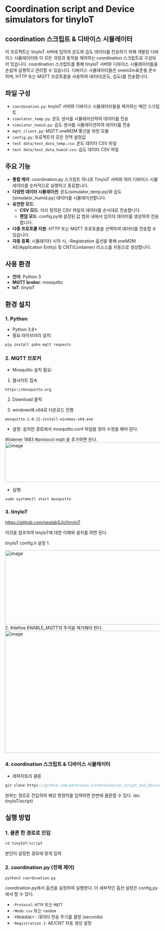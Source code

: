 # Coordination script and Device simulators for tinyIoT



## coordination 스크립트 & 디바이스 시뮬레이터

이 프로젝트는 tinyIoT 서버에 임의의 온도와 습도 데이터를 전송하기 위해 개발된 디바이스 시뮬레이터와 이 모든 과정과 동작을 제어하는 coordination 스크립트로 구성되어 있습니다. coordination 스크립트를 통해 tinyIoT 서버와 디바이스 시뮬레이터들을 손쉽게 실행하고 관리할 수 있습니다. 디바이스 시뮬레이터들은 onem2m표준을 준수하며, HTTP 또는 MQTT 프로토콜을 사용하여 데이터(온도, 습도)를 전송합니다.



## 파일 구성

- `coordination.py`: tinyIoT 서버와 디바이스 시뮬레이터들을 제어하는 메인 스크립트
- `simulator_temp.py`: 온도 센서를 시뮬레이션하여 데이터를 전송
- `simulator_humid.py`: 습도 센서를 시뮬레이션하여 데이터를 전송
- `mqtt_client.py`: MQTT oneM2M 통신을 위한 모듈
- `config.py`: 프로젝트의 모든 전역 설정값
- `test data/test_data_temp.csv`: 온도 데이터 CSV 파일
- `test data/test_data_humid.csv`: 습도 데이터 CSV 파일



## 주요 기능

- **통합 제어**: coordination.py 스크립트 하나로 TinyIoT 서버와 여러 디바이스 시뮬레이터를 순차적으로 실행하고 종료합니다.
- **다양한 데이터 시뮬레이션**: 온도(simulator_temp.py)와 습도(simulator_humid.py) 데이터를 시뮬레이션합니다.
- **유연한 모드**:
    - **CSV 모드**: 미리 정의된 CSV 파일의 데이터를 순서대로 전송합니다.
    - **랜덤 모드**: config.py에 설정된 값 범위 내에서 임의의 데이터를 생성하여 전송합니다.
- **다중 프로토콜 지원**: HTTP 또는 MQTT 프로토콜을 선택하여 데이터를 전송할 수 있습니다.
- **자동 등록**: 시뮬레이터 시작 시, -Registration 옵션을 통해 oneM2M AE(Application Entity) 및 CNT(Container) 리소스를 자동으로 생성합니다.



## 사용 환경

- **언어**: Python 3
- **MQTT broker**: mosquitto
- **IoT**: tinyIoT



## 환경 설치

### 1. Python

- Python 3.8+
- 필요 라이브러리 설치:

```c
pip install paho-mqtt requests
```


### 2. MQTT 브로커

- Mosquitto 설치 필요:

1. 웹사이트 접속
```
https://mosquitto.org
```

2. Download 클릭

3. windows에 x64로 다운로드 진행
```
mosquitto-2.0.22-install-windows-x64.exe
```

- 설정:
설치한 경로에서 mosquitto.conf 파일을 찾아 수정을 해야 된다.

#listener 1883
#protocol mqtt
을 추가하면 된다.
<img width="902" height="129" alt="image" src="https://github.com/user-attachments/assets/8141a200-901c-44bd-9569-2ed83651e802" />



- 실행:

```c
sudo systemctl start mosquitto
```


### 3. tinyIoT

https://github.com/seslabSJU/tinyIoT

이것을 참조하여 tinyIoT에 대한 이해와 설치를 하면 된다.

tinyIoT config.h 설정
1.


<img width="684" height="241" alt="image" src="https://github.com/user-attachments/assets/705a3ac5-4dec-4bbc-b35a-976ae12d600b" />
2. #define ENABLE_MQTT의 주석을 제거해야 한다.


<img width="641" height="397" alt="image" src="https://github.com/user-attachments/assets/6b856bbc-0dc7-46b9-bcd9-9a606407592f" />



### 4. coordination 스크립트 &  디바이스 시뮬레이터

- 레파지토리 클론

```c
git clone https://github.com/parksiwoo-1/Coordination_script_and_Device_simulators_for_tinyIoT
```

원하는 경로로 진입하여 해당 명령어를 입력하면 한번에 클론할 수 있다.
(ex. tinyIoT/script)



## 실행 방법

### 1. 클론 한 경로로 진입

```c
cd tinyIoT/script
```
본인이 설정한 경로에 맞게 입력

### **2. coordination.py** (전체 제어)

```bash
python3 coordination.py
```

coordination.py에서 옵션을 설정하여 실행한다. 더 세부적인 옵션 설정은 config,py에서 할 수 있다.

- `-Protocol`: `HTTP` 또는 `MQTT`
- `-Mode`: `csv` 또는 `random`
- `-FREQUENCY` : 데이터 전송 주기를 결정 (seconds)
- `-Registration 1`: AE/CNT 자동 생성 설정
